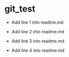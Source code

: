 # git_test


+ Add line 1 into readme.md
+ Add line 2 into readme.md

+ Add line 3 into readme.md
+ Add line 4 into readme.md